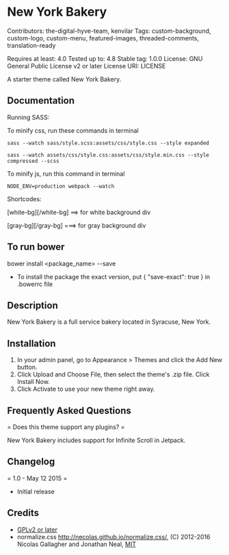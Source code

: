 New York Bakery
==============

Contributors: the-digital-hyve-team, kenvilar
Tags: custom-background, custom-logo, custom-menu, featured-images, threaded-comments, translation-ready

Requires at least: 4.0
Tested up to: 4.8
Stable tag: 1.0.0
License: GNU General Public License v2 or later
License URI: LICENSE

A starter theme called New York Bakery.

Documentation
-------------
Running SASS:

To minify css, run these commands in terminal

`sass --watch sass/style.scss:assets/css/style.css --style expanded`

`sass --watch assets/css/style.css:assets/css/style.min.css --style compressed --scss`

To minify js, run this command in terminal

`NODE_ENV=production webpack --watch`


Shortcodes: 

[white-bg]<content-here>[/white-bg]  ==> for white background div

[gray-bg]<content-here>[/gray-bg] ===> for gray background div


To run bower
-----------
bower install <package_name> --save

* To install the package the exact version, put { "save-exact": true } in .bowerrc file

Description
-----------
New York Bakery is a full service bakery located in Syracuse, New York.

Installation
------------
1. In your admin panel, go to Appearance > Themes and click the Add New button.
2. Click Upload and Choose File, then select the theme's .zip file. Click Install Now.
3. Click Activate to use your new theme right away.

Frequently Asked Questions
--------------------------

= Does this theme support any plugins? =

New York Bakery includes support for Infinite Scroll in Jetpack.

Changelog
---------

= 1.0 - May 12 2015 =
* Initial release

Credits
-------

* [GPLv2 or later](https://www.gnu.org/licenses/gpl-2.0.html)
* normalize.css http://necolas.github.io/normalize.css/, (C) 2012-2016 Nicolas Gallagher and Jonathan Neal, [MIT](http://opensource.org/licenses/MIT)

